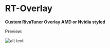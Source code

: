 # RT-Overlay

**Custom RivaTuner Overlay
AMD or Nvidia styled**

Preview:

![alt text](https://i.ibb.co/wsvtPMz/Untitled.png)
